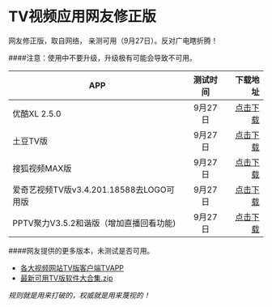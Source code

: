 TV视频应用网友修正版
=========

网友修正版，取自网络， 亲测可用（9月27日）。反对广电瞎折腾！

####注意：使用中不要升级，升级极有可能会导致不可用。

| APP | 测试时间 | 下载地址|
| ------------- |:-------------:| -----:|
| 优酷XL 2.5.0      | 9月27日 | [点击下载](https://github.com/oblank/NewTvApks/blob/master/%E4%BC%98%E9%85%B7XL2.5.0%E7%89%88%EF%BC%88%E5%8F%AF%E7%94%A8%EF%BC%89.apk?raw=true) |
| 土豆TV版      | 9月27日      |   [点击下载](https://github.com/oblank/NewTvApks/blob/master/土豆TV版.apk?raw=true) |
| 搜狐视频MAX版 | 9月27日      |    [点击下载](https://github.com/oblank/NewTvApks/blob/master/搜狐视频MAX版.apk?raw=true) |
| 爱奇艺视频TV版v3.4.201.18588去LOGO可用版		| 9月27日 | [点击下载](https://github.com/oblank/NewTvApks/blob/master/爱奇艺视频TV版v3.4.201.18588去LOGO可用版.apk?raw=true) |
| PPTV聚力V3.5.2和谐版（增加直播回看功能) | 9月27日 | [点击下载](https://github.com/oblank/NewTvApks/blob/master/PPTV聚力V3.5.2和谐版（增加直播回看功能）.apk?raw=true) |


####网友提供的更多版本，未测试是否可用。
* [各大视频网站TV版客户端TVAPP](http://pan.baidu.com/s/1dDoxA29#path=%252F%25E5%2590%2584%25E5%25A4%25A7%25E8%25A7%2586%25E9%25A2%2591%25E7%25BD%2591%25E7%25AB%2599TV%25E7%2589%2588%25E5%25AE%25A2%25E6%2588%25B7%25E7%25AB%25AFTVAPP%25EF%25BC%2588%25E5%259D%2587%25E5%258F%25AF%25E7%2594%25A8%25EF%25BC%258C%25E6%258C%2581%25E7%25BB%25AD%25E6%259B%25B4%25E6%2596%25B0%25EF%25BC%2589)
* [最新可用TV版软件大合集.zip](http://pan.baidu.com/s/1dDIjX1B)


*规则就是用来打破的，权威就是用来蔑视的！*